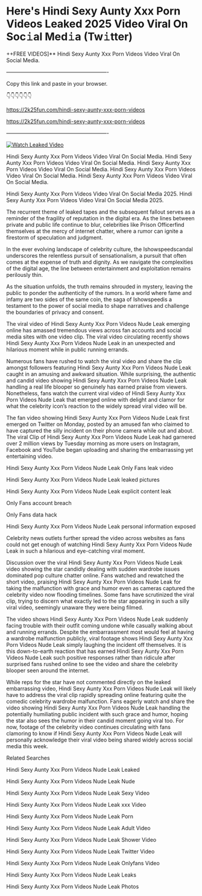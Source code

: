 # Here's Hindi Sexy Aunty Xxx Porn Videos Leaked 2025 Video Viral On Soc𝚒al Med𝚒a (Tw𝚒tter)

++FREE VIDEOS]** Hindi Sexy Aunty Xxx Porn Videos Video Viral On Social Media.

———————————————————-

Copy this link and paste in your browser.

👇👇👇👇👇👇

https://2k25fun.com/hindi-sexy-aunty-xxx-porn-videos

https://2k25fun.com/hindi-sexy-aunty-xxx-porn-videos

———————————————————-

[![Watch Leaked Video](https://miro.medium.com/v2/resize:fit:828/format:webp/1*cilzJN44JGOrTw9NJCrNHA.gif "Watch Leaked Video")](https://2k25fun.com/hindi-sexy-aunty-xxx-porn-videos)

Hindi Sexy Aunty Xxx Porn Videos Video Viral On Social Media. Hindi Sexy Aunty Xxx Porn Videos Video Viral On Social Media. Hindi Sexy Aunty Xxx Porn Videos Video Viral On Social Media. Hindi Sexy Aunty Xxx Porn Videos Video Viral On Social Media. Hindi Sexy Aunty Xxx Porn Videos Video Viral On Social Media.

Hindi Sexy Aunty Xxx Porn Videos Video Viral On Social Media 2025. Hindi Sexy Aunty Xxx Porn Videos Video Viral On Social Media 2025.

The recurrent theme of leaked tapes and the subsequent fallout serves as a reminder of the fragility of reputation in the digital era. As the lines between private and public life continue to blur, celebrities like Prison Officerfind themselves at the mercy of internet chatter, where a rumor can ignite a firestorm of speculation and judgment.

In the ever evolving landscape of celebrity culture, the Ishowspeedscandal underscores the relentless pursuit of sensationalism, a pursuit that often comes at the expense of truth and dignity. As we navigate the complexities of the digital age, the line between entertainment and exploitation remains perilously thin.

As the situation unfolds, the truth remains shrouded in mystery, leaving the public to ponder the authenticity of the rumors. In a world where fame and infamy are two sides of the same coin, the saga of Ishowspeedis a testament to the power of social media to shape narratives and challenge the boundaries of privacy and consent.

The viral video of Hindi Sexy Aunty Xxx Porn Videos Nude Leak emerging online has amassed tremendous views across fan accounts and social media sites with one video clip. The viral video circulating recently shows Hindi Sexy Aunty Xxx Porn Videos Nude Leak in an unexpected and hilarious moment while in public running errands.

Numerous fans have rushed to watch the viral video and share the clip amongst followers featuring Hindi Sexy Aunty Xxx Porn Videos Nude Leak caught in an amusing and awkward situation. While surprising, the authentic and candid video showing Hindi Sexy Aunty Xxx Porn Videos Nude Leak handling a real life blooper so genuinely has earned praise from viewers. Nonetheless, fans watch the current viral video of Hindi Sexy Aunty Xxx Porn Videos Nude Leak that emerged online with delight and clamor for what the celebrity icon’s reaction to the widely spread viral video will be.

The fan video showing Hindi Sexy Aunty Xxx Porn Videos Nude Leak first emerged on Twitter on Monday, posted by an amused fan who claimed to have captured the silly incident on their phone camera while out and about. The viral Clip of Hindi Sexy Aunty Xxx Porn Videos Nude Leak had garnered over 2 million views by Tuesday morning as more users on Instagram, Facebook and YouTube began uploading and sharing the embarrassing yet entertaining video.

Hindi Sexy Aunty Xxx Porn Videos Nude Leak Only Fans leak video

Hindi Sexy Aunty Xxx Porn Videos Nude Leak leaked pictures

Hindi Sexy Aunty Xxx Porn Videos Nude Leak explicit content leak

Only Fans account breach

Only Fans data hack

Hindi Sexy Aunty Xxx Porn Videos Nude Leak personal information exposed

Celebrity news outlets further spread the video across websites as fans could not get enough of watching Hindi Sexy Aunty Xxx Porn Videos Nude Leak in such a hilarious and eye-catching viral moment.

Discussion over the viral Hindi Sexy Aunty Xxx Porn Videos Nude Leak video showing the star candidly dealing with sudden wardrobe issues dominated pop culture chatter online. Fans watched and rewatched the short video, praising Hindi Sexy Aunty Xxx Porn Videos Nude Leak for taking the malfunction with grace and humor even as cameras captured the celebrity video now flooding timelines. Some fans have scrutinized the viral clip, trying to discern what exactly led to the star appearing in such a silly viral video, seemingly unaware they were being filmed.

The video shows Hindi Sexy Aunty Xxx Porn Videos Nude Leak suddenly facing trouble with their outfit coming undone while casually walking about and running errands. Despite the embarrassment most would feel at having a wardrobe malfunction publicly, viral footage shows Hindi Sexy Aunty Xxx Porn Videos Nude Leak simply laughing the incident off themselves. It is this down-to-earth reaction that has earned Hindi Sexy Aunty Xxx Porn Videos Nude Leak such positive responses rather than ridicule after surprised fans rushed online to see the video and share the celebrity blooper seen around the internet.

While reps for the star have not commented directly on the leaked embarrassing video, Hindi Sexy Aunty Xxx Porn Videos Nude Leak will likely have to address the viral clip rapidly spreading online featuring quite the comedic celebrity wardrobe malfunction. Fans eagerly watch and share the video showing Hindi Sexy Aunty Xxx Porn Videos Nude Leak handling the potentially humiliating public incident with such grace and humor, hoping the star also sees the humor in their candid moment going viral too. For now, footage of the celebrity video continues circulating with fans clamoring to know if Hindi Sexy Aunty Xxx Porn Videos Nude Leak will personally acknowledge their viral video being shared widely across social media this week.

Related Searches

Hindi Sexy Aunty Xxx Porn Videos Nude Leak Leaked

Hindi Sexy Aunty Xxx Porn Videos Nude Leak Nude

Hindi Sexy Aunty Xxx Porn Videos Nude Leak Sexy Video

Hindi Sexy Aunty Xxx Porn Videos Nude Leak xxx Video

Hindi Sexy Aunty Xxx Porn Videos Nude Leak Porn

Hindi Sexy Aunty Xxx Porn Videos Nude Leak Adult Video

Hindi Sexy Aunty Xxx Porn Videos Nude Leak Shower Video

Hindi Sexy Aunty Xxx Porn Videos Nude Leak Twitter Video

Hindi Sexy Aunty Xxx Porn Videos Nude Leak Onlyfans Video

Hindi Sexy Aunty Xxx Porn Videos Nude Leak Leaks

Hindi Sexy Aunty Xxx Porn Videos Nude Leak Photos